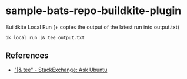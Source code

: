 # sample-bats-repo-buildkite-plugin

Buildkite Local Run (+ copies the output of the latest run into output.txt)
```
bk local run |& tee output.txt
```

## References
- ["|& tee" - StackExchange: Ask Ubuntu](https://askubuntu.com/a/731237)